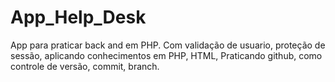 # App_Help_Desk
App para praticar back and em PHP.
Com validação de usuario, proteção de sessão, aplicando conhecimentos em PHP, HTML,
Praticando github, como controle de versão, commit, branch.
